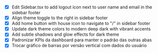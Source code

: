 - [x] Edit Sidebar.tsx to add logout icon next to user name and email in the sidebar footer
- [x] Align theme toggle to the right in sidebar footer
- [x] Add home button with house icon to navigate to "/" in sidebar footer
- [x] Update dark theme colors to modern deep dark with vibrant accents
- [x] Add subtle shadows and glow effects for dark theme
- [x] Padronizar KPIs da dashboard para manter o padrão das outras abas
- [x] Trocar gráfico de barras por versão vertical com dados do usuário
